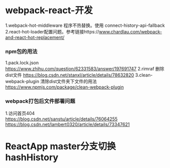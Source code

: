# webpack-react-开发
1.webpack-hot-middleware 程序不热替换。使用 connect-history-api-fallback
2.react-hot-loader配置问题。参考链接https://www.chardlau.com/webpack-and-react-hot-replacement/
### npm包的用法
1.pack.lock.json https://www.zhihu.com/question/62331583/answer/197691747
2.rimraf 删除dist文件 https://blog.csdn.net/stanxl/article/details/78632820
3.clean-webpack-plugin 清除dist文件夹下文件的用法 https://www.npmjs.com/package/clean-webpack-plugin
### webpack打包后文件部署问题
1.访问首页404   
https://blog.csdn.net/sanstu/article/details/76064255  
https://blog.csdn.net/lambert0320/article/details/73347621

# ReactApp master分支切换hashHistory



